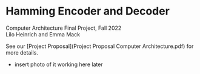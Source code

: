 # Hamming Encoder and Decoder  
Computer Architecture Final Project, Fall 2022  
Lilo Heinrich and Emma Mack  

See our [Project Proposal](Project Proposal Computer Architecture.pdf) for more details.

- insert photo of it working here later
